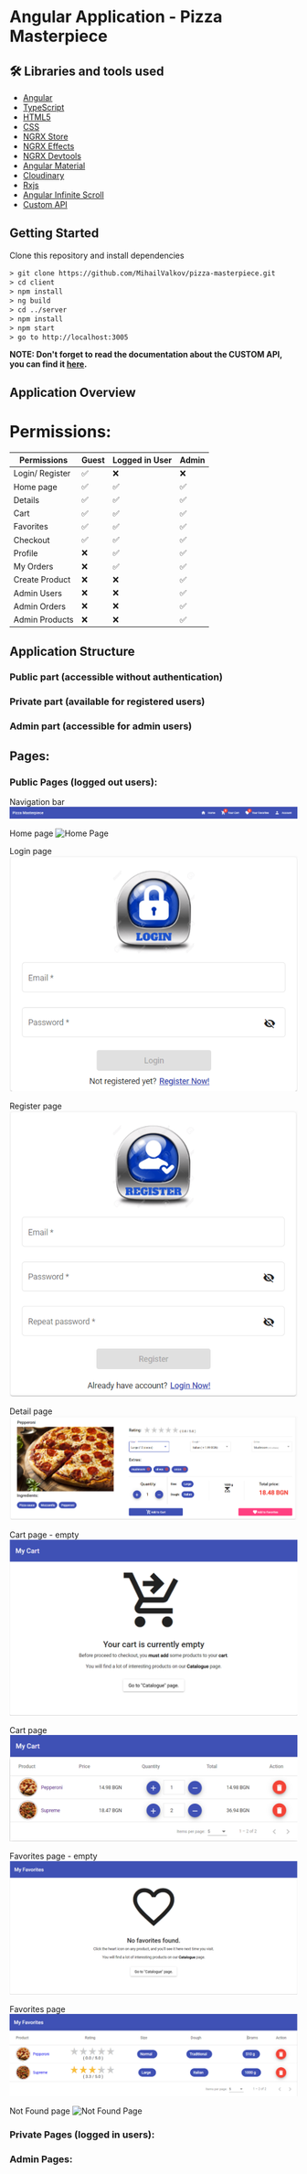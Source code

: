 # Angular Application - Pizza Masterpiece
## 🛠 Libraries and tools used
- [Angular](https://angular.io/)
- [TypeScript](https://www.typescriptlang.org/)
- [HTML5](https://developer.mozilla.org/en-US/docs/Glossary/HTML5)
- [CSS](https://developer.mozilla.org/en-US/docs/Web/CSS)
- [NGRX Store](https://ngrx.io/guide/store)
- [NGRX Effects](https://v10.ngrx.io/guide/effects)
- [NGRX Devtools](https://ngrx.io/guide/store-devtools)
- [Angular Material](https://material.angular.io/)
- [Cloudinary](https://cloudinary.com/)
- [Rxjs](https://rxjs.dev/guide/overview)
- [Angular Infinite Scroll](https://www.npmjs.com/package/ngx-infinite-scroll)
- [Custom API]()


## Getting Started
Clone this repository and install dependencies
```
> git clone https://github.com/MihailValkov/pizza-masterpiece.git
> cd client
> npm install
> ng build
> cd ../server
> npm install
> npm start
> go to http://localhost:3005
```
**NOTE: Don't forget to read the documentation about the CUSTOM API, you can find it [here]().**

## Application Overview

# Permissions:

| **Permissions** | Guest   | Logged in User  | Admin           |
| --------------- | -----   | --------------  | --------------  |
| Login/ Register | ✅     | ❌              | ❌              |
| Home page       | ✅     | ✅              | ✅              |
| Details         | ✅     | ✅              | ✅              |
| Cart            | ✅     | ✅              | ✅              |
| Favorites       | ✅     | ✅              | ✅              |
| Checkout        | ✅     | ✅              | ✅              |
| Profile         | ❌     | ✅              | ✅              |
| My Orders       | ❌     | ✅              | ✅              |
| Create Product  | ❌     | ❌              | ✅              |
| Admin Users     | ❌     | ❌              | ✅              |
| Admin Orders    | ❌     | ❌              | ✅              |
| Admin Products  | ❌     | ❌              | ✅              |

## Application Structure

### Public part (accessible without authentication)
### Private part (available for registered users)
### Admin part (accessible for admin users)

## Pages:

### Public Pages (logged out users):

Navigation bar
![Navigation](https://github.com/MihailValkov/pizza-masterpiece/blob/main/pages/Navigation.png)

Home page
![Home Page]()

Login page
![Login Page](https://github.com/MihailValkov/pizza-masterpiece/blob/main/pages/Login.png)

Register page
![Register Page](https://github.com/MihailValkov/pizza-masterpiece/blob/main/pages/Register.png)

Detail page
![Detail Page](https://github.com/MihailValkov/pizza-masterpiece/blob/main/pages/Detail.png)

Cart page - empty
![Cart page](https://github.com/MihailValkov/pizza-masterpiece/blob/main/pages/Cart-empty.png)

Cart page
![Cart page](https://github.com/MihailValkov/pizza-masterpiece/blob/main/pages/Cart.png)

Favorites page - empty
![Favorites page](https://github.com/MihailValkov/pizza-masterpiece/blob/main/pages/Favorites-empty.png)

Favorites page
![Favorites page](https://github.com/MihailValkov/pizza-masterpiece/blob/main/pages/Favorites.png)

Not Found page
![Not Found Page]()



### Private Pages (logged in users):

### Admin Pages:
